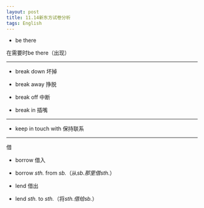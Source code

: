 ```yaml
---
layout: post
title: 11.14新东方试卷分析
tags: English
---
```


- be there

在需要时be there（出现）

-------

- break down 坏掉

- break away 挣脱

- break off 中断

- break in 插嘴

-------

- keep in touch with 保持联系

-------

借

- borrow 借入

- borrow *sth.* from *sb.*（从*sb.*那里借*sth.*）

- lend 借出

- lend *sth.* to *sth.*（将*sth.*借给*sb.*）
